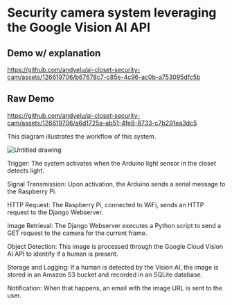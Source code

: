 # Security camera system leveraging the Google Vision AI API

## Demo w/ explanation
https://github.com/andyelu/ai-closet-security-cam/assets/126619706/b67678c7-c85e-4c96-ac0b-a753095dfc5b

## Raw Demo

https://github.com/andyelu/ai-closet-security-cam/assets/126619706/a6d1725a-ab51-4fe8-8733-c7b291ea3dc5

This diagram illustrates the workflow of this system.

![Untitled drawing](https://github.com/andyelu/ai-closet-security-cam/assets/126619706/f845beed-502b-49c9-a1c4-b7d2b5224e16)

Trigger: The system activates when the Arduino light sensor in the closet detects light.

Signal Transmission: Upon activation, the Arduino sends a serial message to the Raspberry Pi.

HTTP Request: The Raspberry Pi, connected to WiFi, sends an HTTP request to the Django Webserver.

Image Retrieval: The Django Webserver executes a Python script to send a GET request to the camera for the current frame.

Object Detection: This image is processed through the Google Cloud Vision AI API to identify if a human is present.

Storage and Logging: If a human is detected by the Vision AI, the image is stored in an Amazon S3 bucket and recorded in an SQLite database.

Notification: When that happens, an email with the image URL is sent to the user.






